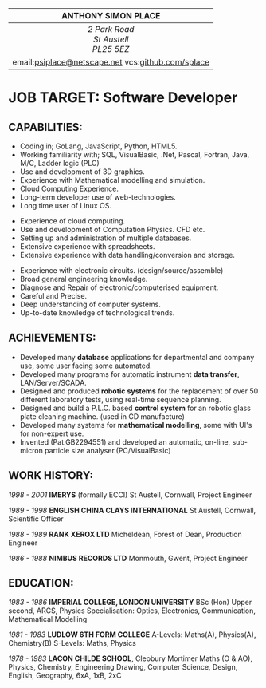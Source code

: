 |**ANTHONY SIMON PLACE**|
|:---:|
|<address>2 Park Road<br>St Austell<br>PL25 5EZ</address>|
|email:<a href="mailto:psiplace@netscape.net?Subject=CV">psiplace@netscape.net</a> vcs:<a href="https:/github.com/splace">github.com/splace</a>|
  
<!--# JOB TARGET: __<<job target>>__-->
# JOB TARGET: __Software Developer__
<!--# JOB TARGET: __IT Support Technician__-->
<!--# JOB TARGET: __Lab Technician__ -->
<!--# JOB TARGET: __Administrator__ -->
<!--# JOB TARGET: __IT Application Lead__-->
<!--# JOB TARGET: __Mechanical R&D Engineer__-->
## CAPABILITIES:

<!--* Experience in fabrication/machining.-->
* Coding in; GoLang, JavaScript, Python, HTML5.
* Working familiarity with; SQL, VisualBasic, .Net, Pascal, Fortran, Java, M/C, Ladder logic (PLC)
* Use and development of 3D graphics.
* Experience with Mathematical modelling and simulation.
* Cloud Computing Experience.
* Long-term developer use of web-technologies.
* Long time user of Linux OS.
<!--* Google Cloud Certified.-->
* Experience of cloud computing.
* Use and development of Computation Physics. CFD etc. 
* Setting up and administration of multiple databases. 
* Extensive experience with spreadsheets. 
* Extensive experience with data handling/conversion and storage. 
<!--* Experience with, and development of, wide range of automated lab equipment.-->
<!--* Manual laboratory testing chemical & physical.-->
* Experience with electronic circuits. (design/source/assemble)
* Broad general engineering knowledge.
* Diagnose and Repair of electronic/computerised equipment.
* Careful and Precise.
* Deep understanding of computer systems.
* Up-to-date knowledge of technological trends.

## ACHIEVEMENTS:
  
* Developed many **database** applications for departmental and company use, some user facing some automated.
* Developed many programs for automatic instrument **data transfer**, LAN/Server/SCADA.
* Designed and produced **robotic systems** for the replacement of over 50 different laboratory tests, using real-time sequence planning.
* Designed and build a P.L.C. based **control system** for an robotic glass plate cleaning machine. (used in CD manufacture) 
* Developed many systems for **mathematical modelling**, some with UI's for non-expert use.
* Invented (Pat.GB2294551) and developed an automatic, on-line, sub-micron particle size analyser.(PC/VisualBasic)


## WORK HISTORY:
  
*1998 - 2001* **IMERYS** (formally ECCI)
St Austell, Cornwall,
Project Engineer
  
*1989 - 1998* **ENGLISH CHINA CLAYS INTERNATIONAL**
St Austell, Cornwall,
Scientific Officer
  
*1988 - 1989* **RANK XEROX LTD**
Micheldean, Forest of Dean,
Production Engineer
  
*1986 - 1988* **NIMBUS RECORDS LTD**
Monmouth, Gwent,
Project Engineer
  
## EDUCATION:
  
*1983 - 1986* **IMPERIAL COLLEGE, LONDON UNIVERSITY**
BSc (Hon) Upper second, ARCS, Physics
Specialisation: Optics, Electronics, Communication, Mathematical Modelling
  
*1981 - 1983* **LUDLOW 6TH FORM COLLEGE**
A-Levels: Maths(A), Physics(A), Chemistry(B) S-Levels: Maths, Physics
  
*1978 - 1983* **LACON CHILDE SCHOOL**, Cleobury Mortimer
Maths (O & AO), Physics, Chemistry, Engineering Drawing, Computer Science, Design, English, Geography, 6xA, 1xB, 2xC
  


